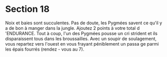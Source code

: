 # Section 18

Noix et baies sont succulentes. Pas de doute, les Pygmées savent
ce qu'il y a de bon à manger dans la jungle. Ajoutez 2 points à
votre total d 'ENDURANCE. Tout à coup, l'un des Pygmées pousse
un cri strident et ils disparaissent tous dans les broussailles. Avec
un soupir de soulagement, vous repartez vers l'ouest en vous
frayant péniblement un passa ge parmi les épais fourrés (rendez -
vous au  7).